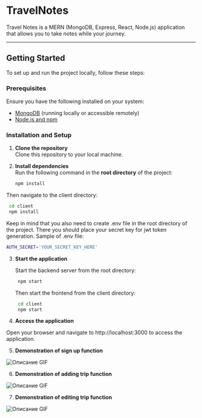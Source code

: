 # TravelNotes

Travel Notes is a MERN (MongoDB, Express, React, Node.js) application that allows you to take notes while your journey.

---

## Getting Started

To set up and run the project locally, follow these steps:

### Prerequisites

Ensure you have the following installed on your system:
- [MongoDB](https://www.mongodb.com/docs/manual/installation/) (running locally or accessible remotely)
- [Node.js and npm](https://nodejs.org/)

### Installation and Setup

1. **Clone the repository**  
   Clone this repository to your local machine.

2. **Install dependencies**  
   Run the following command in the **root directory** of the project:
   ```bash
   npm install
   ```   
Then navigate to the client directory:
   ```bash
    cd client
    npm install
```
 Keep in mind that you also need to create .env file in the root directory of the project. 
 There you should place your secret key for jwt token generation.
 Sample of .env file:
```bash
AUTH_SECRET='YOUR_SECRET_KEY_HERE'
```

3. **Start the application**
  
    Start the backend server from the root directory:

   ```bash
    npm start
    ```
   
    Then start the frontend from the client directory:
   ```bash
    cd client
    npm start
    ```

4. **Access the application**

Open your browser and navigate to http://localhost:3000 to access the application.

5. **Demonstration of sign up function**

![Описание GIF](content/signup.gif)

6. **Demonstration of adding trip function**

![Описание GIF](content/addtrip.gif)

7. **Demonstration of editing trip function**

![Описание GIF](content/edittrip.gif)
